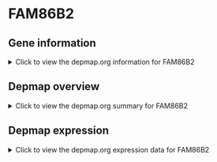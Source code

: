 <h1>FAM86B2</h1>

<h2>Gene information</h2>
<details>
  <summary>Click to view the depmap.org information for FAM86B2</summary>
  <iframe src="https://depmap.org/portal/gene/FAM86B2?tab=about" style="border:none;width:100%;height:800px"></iframe>
</details>

<h2>Depmap overview</h2>
<details>
  <summary>Click to view the depmap.org summary for FAM86B2</summary>
  <iframe src="https://depmap.org/portal/gene/FAM86B2?tab=overview" style="border:none;width:100%;height:800px"></iframe>
</details>

<h2>Depmap expression</h2>
<details>
  <summary>Click to view the depmap.org expression data for FAM86B2</summary>
  <iframe src="https://depmap.org/portal/gene/FAM86B2?tab=characterization" style="border:none;width:100%;height:800px"></iframe>
</details>


<!--
<h2>Reactome Pathway diagram</h2>
<details>
  <summary>Click to view Reactome pathway for FAM86B2</summary>
  PNAME
</details>
-->


